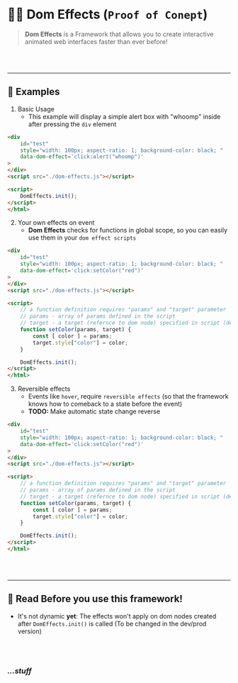 # 🧙‍♂️ **Dom Effects** (`Proof of Conept`)


> **Dom Effects** is a Framework that allows you to create interactive animated web interfaces faster than ever before!

<br>
<br>

---

##  📝 **Examples**

1. Basic Usage
    - This example will display a simple alert box with "whoomp" inside after pressing the `div` element
```HTML
<div 
    id="test"
    style="width: 100px; aspect-ratio: 1; background-color: black; " 
    data-dom-effect='click:alert("whoomp")'
>
</div>
<script src="./dom-effects.js"></script>

<script>
    DomEffects.init();
</script>
</html>

```

2. Your own effects on event
    - **Dom Effects** checks for functions in global scope, so you can easily use them in your `dom effect scripts`
```HTML
<div 
    id="test"
    style="width: 100px; aspect-ratio: 1; background-color: black; " 
    data-dom-effect='click:setColor("red")'
>
</div>
<script src="./dom-effects.js"></script>

<script>
    // a function definition requires "params" and "target" parameter
    // params - array of params defined in the script
    // target - a target (refernce to dom node) specified in script (defaults to the script owner element)
    function setColor(params, target) {
        const [ color ] = params;
        target.style["color"] = color;
    }

    DomEffects.init();
</script>
</html>

```

3. Reversible effects
    - Events like `hover`, require `reversible effects` (so that the framework knows how to comeback to a state before the event)
    - **TODO:** Make automatic state change reverse
```HTML
<div 
    id="test"
    style="width: 100px; aspect-ratio: 1; background-color: black; " 
    data-dom-effect='click:setColor("red")'
>
</div>
<script src="./dom-effects.js"></script>

<script>
    // a function definition requires "params" and "target" parameter
    // params - array of params defined in the script
    // target - a target (refernce to dom node) specified in script (defaults to the script owner element)
    function setColor(params, target) {
        const [ color ] = params;
        target.style["color"] = color;
    }

    DomEffects.init();
</script>
</html>

```

<br>
<br>

---

## 🛑 **Read Before you use this framework!**
- It's not dynamic **yet**: The effects won't apply on dom nodes created after `DomEffects.init()` is called (To be changed in the dev/prod version)


<br>
<br>


### *...stuff*